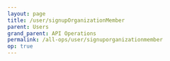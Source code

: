 ```yaml
---
layout: page
title: /user/signupOrganizationMember
parent: Users
grand_parent: API Operations
permalink: /all-ops/user/signuporganizationmember
op: true
---
```


<script>
    window.addEventListener('load', () => {
        const TDV = Symbol.for('tdv-docs');
        const SiteStorage = window[TDV].SiteStorage;

        window[TDV].defineTryit({
            name: 'SignupOrganizationMember',
            endpoint: '/user/signupOrganizationMember',
            method: 'POST',
            params: {
                name: 'username',
                email: 'person@randomail.com',
                password: 'abc123...',
                firstName: 'Bill',
                lastName: 'Rando'
            }
        });

        window[TDV].buildCallouts(
            window[TDV].buildCallouts.defaultAuthWarning,
            window[TDV].buildCallouts.defaultVendorWarning,
        );
    });

</script>

<div id="vendor-warning"></div>